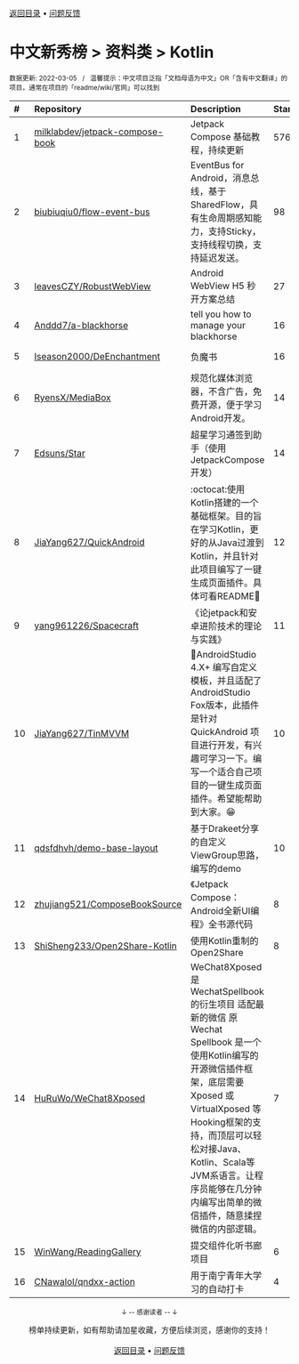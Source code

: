 <a href="https://gitee.com/GrowingGit/GitHub-Chinese-Top-Charts#github中文排行榜">返回目录</a> • <a href="/content/docs/feedback.md">问题反馈</a>

# 中文新秀榜 > 资料类 > Kotlin
<sub>数据更新: 2022-03-05&nbsp;&nbsp;&nbsp;/&nbsp;&nbsp;&nbsp;温馨提示：中文项目泛指「文档母语为中文」OR「含有中文翻译」的项目，通常在项目的「readme/wiki/官网」可以找到</sub>

|#|Repository|Description|Stars|Updated|Created|
|:-|:-|:-|:-|:-|:-|
|1|[milklabdev/jetpack-compose-book](https://github.com/milklabdev/jetpack-compose-book)|Jetpack Compose 基础教程，持续更新|576|2022-03-01|2021-04-03|
|2|[biubiuqiu0/flow-event-bus](https://github.com/biubiuqiu0/flow-event-bus)|EventBus for Android，消息总线，基于SharedFlow，具有生命周期感知能力，支持Sticky，支持线程切换，支持延迟发送。|98|2022-01-18|2021-07-15|
|3|[leavesCZY/RobustWebView](https://github.com/leavesCZY/RobustWebView)|Android WebView H5 秒开方案总结|27|2022-02-28|2021-09-12|
|4|[Anddd7/a-blackhorse](https://github.com/Anddd7/a-blackhorse)|tell you how to manage your blackhorse|16|2022-03-02|2021-06-25|
|5|[Iseason2000/DeEnchantment](https://github.com/Iseason2000/DeEnchantment)|负魔书|16|2022-02-20|2021-03-12|
|6|[RyensX/MediaBox](https://github.com/RyensX/MediaBox)|规范化媒体浏览器，不含广告，免费开源，便于学习Android开发。|14|2022-03-04|2022-02-13|
|7|[Edsuns/Star](https://github.com/Edsuns/Star)|超星学习通签到助手（使用JetpackCompose开发）|14|2021-10-28|2021-06-23|
|8|[JiaYang627/QuickAndroid](https://github.com/JiaYang627/QuickAndroid)|:octocat:使用Kotlin搭建的一个基础框架。目的旨在学习Kotlin，更好的从Java过渡到Kotlin，并且针对此项目编写了一键生成页面插件。具体可看README:book:|12|2022-03-02|2021-12-01|
|9|[yang961226/Spacecraft](https://github.com/yang961226/Spacecraft)|《论jetpack和安卓进阶技术的理论与实践》|11|2022-03-02|2022-02-19|
|10|[JiaYang627/TinMVVM](https://github.com/JiaYang627/TinMVVM)|:book:AndroidStudio 4.X+ 编写自定义模板，并且适配了AndroidStudio Fox版本，此插件是针对 QuickAndroid 项目进行开发，有兴趣可学习一下。编写一个适合自己项目的一键生成页面插件。希望能帮助到大家。:grin:|10|2021-12-09|2021-12-07|
|11|[qdsfdhvh/demo-base-layout](https://github.com/qdsfdhvh/demo-base-layout)|基于Drakeet分享的自定义ViewGroup思路，编写的demo|10|2021-09-16|2021-05-16|
|12|[zhujiang521/ComposeBookSource](https://github.com/zhujiang521/ComposeBookSource)|《Jetpack Compose：Android全新UI编程》全书源代码|8|2021-12-21|2021-07-29|
|13|[ShiSheng233/Open2Share-Kotlin](https://github.com/ShiSheng233/Open2Share-Kotlin)|使用Kotlin重制的Open2Share|8|2021-10-17|2021-05-22|
|14|[HuRuWo/WeChat8Xposed](https://github.com/HuRuWo/WeChat8Xposed)|WeChat8Xposed 是 WechatSpellbook的衍生项目 适配最新的微信 原Wechat Spellbook 是一个使用Kotlin编写的开源微信插件框架，底层需要 Xposed 或 VirtualXposed 等Hooking框架的支持，而顶层可以轻松对接Java、Kotlin、Scala等JVM系语言。让程序员能够在几分钟内编写出简单的微信插件，随意揉捏微信的内部逻辑。|7|2021-09-12|2021-06-19|
|15|[WinWang/ReadingGallery](https://github.com/WinWang/ReadingGallery)|提交组件化听书廊项目|6|2021-12-24|2021-05-20|
|16|[CNawalol/qndxx-action](https://github.com/CNawalol/qndxx-action)|用于南宁青年大学习的自动打卡|4|2021-10-06|2021-04-11|

<div align="center">
    <p><sub>↓ -- 感谢读者 -- ↓</sub></p>
    榜单持续更新，如有帮助请加星收藏，方便后续浏览，感谢你的支持！
</div>

<br/>

<div align="center"><a href="https://gitee.com/GrowingGit/GitHub-Chinese-Top-Charts#github中文排行榜">返回目录</a> • <a href="/content/docs/feedback.md">问题反馈</a></div>
